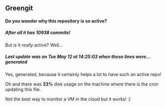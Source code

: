 ## Greengit

#### Do you wonder why this repository is so active?

##### After all it has 10938 commits!

But is it *really* active? Well...

##### Last update was on Tue May 12 at 14:25:03 when those lines were... generated

Yes, generated, because it certainly helps a lot to have such an active repo!

Oh and there was **23%** disk usage on the machine
where there is the cron updating this file.

Not the best way to monitor a VM in the cloud but it works! :)
